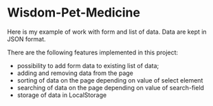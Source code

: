 # Wisdom-Pet-Medicine

Here is my example of work with form and list of data.
Data are kept in JSON format.

There are the following features implemented in this project:
- possibility to add form data to existing list of data;
- adding and removing data from the page
- sorting of data on the page depending on value of select element
- searching of data on the page depending on value of search-field
- storage of data in LocalStorage
